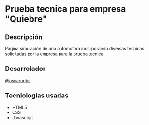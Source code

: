 # Prueba tecnica para empresa "Quiebre"

## Descripción

Pagina simulación de una automotora incorporando diversas tecnicas solicitadas por la empresa para la prueba tecnica.

## Desarrolador

[@oscaruribe](https://github.com/aenema25)

## Tecnlologias usadas

- HTML5
- CSS
- Javascript
